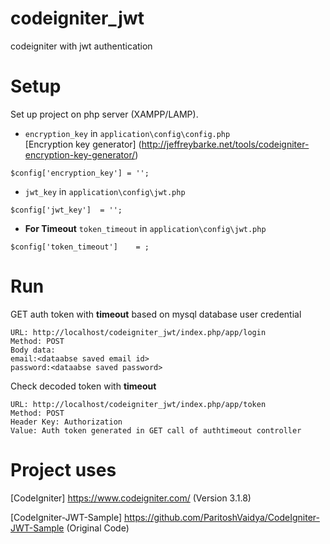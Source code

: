 # codeigniter_jwt
codeigniter with jwt authentication


Setup
=====

Set up project on php server (XAMPP/LAMP). 

* `encryption_key` in `application\config\config.php`  
[Encryption key generator] (http://jeffreybarke.net/tools/codeigniter-encryption-key-generator/)  
```
$config['encryption_key'] = '';
```  

* `jwt_key` in `application\config\jwt.php`

```
$config['jwt_key']	= '';
```

* **For Timeout** `token_timeout` in `application\config\jwt.php`

```
$config['token_timeout']	= ;
```

Run
=====


    
GET auth token with **timeout** based on mysql database user credential

    URL: http://localhost/codeigniter_jwt/index.php/app/login
    Method: POST
    Body data:
    email:<dataabse saved email id>
    password:<dataabse saved password>

Check decoded token with **timeout**

    URL: http://localhost/codeigniter_jwt/index.php/app/token
    Method: POST
    Header Key: Authorization
    Value: Auth token generated in GET call of authtimeout controller

Project uses 
=======

[CodeIgniter] https://www.codeigniter.com/ (Version 3.1.8)

[CodeIgniter-JWT-Sample] https://github.com/ParitoshVaidya/CodeIgniter-JWT-Sample (Original Code)
